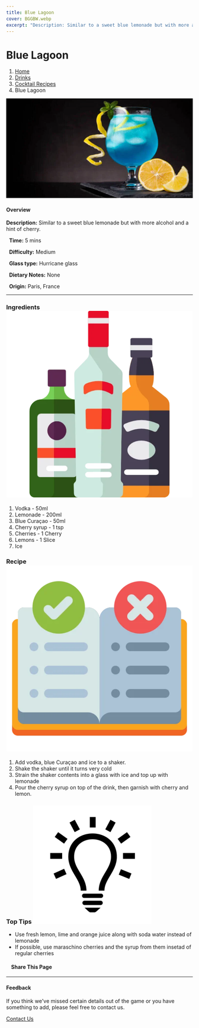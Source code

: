 ```yaml
---
title: Blue Lagoon
cover: BGGBW.webp
excerpt: "Description: Similar to a sweet blue lemonade but with more alcohol and a hint of cherry."
---
```


# Blue Lagoon

1.  [Home](/)
2.  [Drinks](drinks)
3.  [Cocktail Recipes](drinks/cocktailrecipes)
4.  Blue Lagoon

![](/images/blue-lagoon.webp)

#### Overview

**Description:** Similar to a sweet blue lemonade but with more alcohol and a hint of cherry.

  **Time:** 5 mins

  **Difficulty:** Medium

  **Glass type:** Hurricane glass

  **Dietary Notes:** None

  **Origin:** Paris, France

* * *

### Ingredients ![target](/images/liquor.webp)

1.  Vodka - 50ml
2.  Lemonade - 200ml
3.  Blue Curaçao - 50ml
4.  Cherry syrup - 1 tsp
5.  Cherries - 1 Cherry
6.  Lemons - 1 Slice
7.  Ice

### Recipe ![target](/images/rules.webp)

1.  Add vodka, blue Curaçao and ice to a shaker.
2.  Shake the shaker until it turns very cold
3.  Strain the shaker contents into a glass with ice and top up with lemonade
4.  Pour the cherry syrup on top of the drink, then garnish with cherry and lemon.

### Top Tips ![target](/images/lightbulb.webp)

-   Use fresh lemon, lime and orange juice along with soda water instead of lemonade
-   If possible, use maraschino cherries and the syrup from them insetad of regular cherries

####     Share This Page

[](https://www.facebook.com/sharer/sharer.php?u=beergogglegames.co.uk/Drinks/CocktailRecipes/blue-lagoon)[](https://www.instagram.com/direct/new/)[](https://twitter.com/intent/tweet?url=beergogglegames.co.uk/Drinks/CocktailRecipes/blue-lagoon)

* * *

#### Feedback

If you think we've missed certain details out of the game or you have something to add, please feel free to contact us.

  
  
  
[Contact Us](contact)
